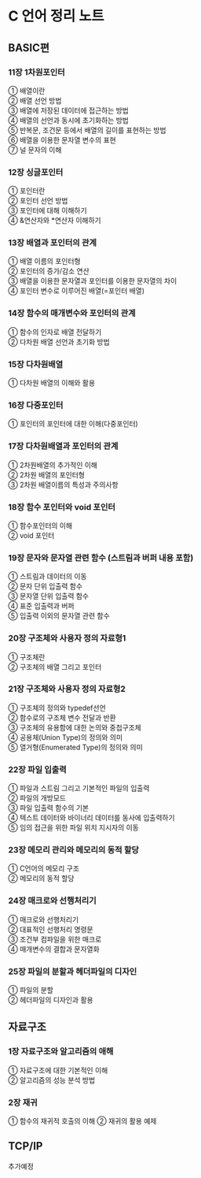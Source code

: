 # C 언어 정리 노트

## BASIC편

### 11장 1차원포인터

① 배열이란  
 ② 배열 선언 방법  
 ③ 배열에 저장된 데이터에 접근하는 방법  
 ④ 배열의 선언과 동시에 초기화하는 방법  
 ⑤ 반복문, 조건문 등에서 배열의 길이를 표현하는 방법  
 ⑥ 배열을 이용한 문자열 변수의 표현  
 ⑦ 널 문자의 이해

### 12장 싱글포인터

① 포인터란  
 ② 포인터 선언 방법  
 ③ 포인터에 대해 이해하기  
 ④ &연산자와 \*연산자 이해하기

### 13장 배열과 포인터의 관계

① 배열 이름의 포인터형  
 ② 포인터의 증가/감소 연산  
 ③ 배열을 이용한 문자열과 포인터를 이용한 문자열의 차이  
 ④ 포인터 변수로 이루어진 배열(=포인터 배열)

### 14장 함수의 매개변수와 포인터의 관계

① 함수의 인자로 배열 전달하기  
 ② 다차원 배열 선언과 초기화 방법

### 15장 다차원배열

① 다차원 배열의 이해와 활용

### 16장 다중포인터

① 포인터의 포인터에 대한 이해(다중포인터)

### 17장 다차원배열과 포인터의 관계

① 2차원배열의 추가적인 이해  
 ② 2차원 배열의 포인터형  
 ③ 2차원 배열이름의 특성과 주의사항

### 18장 함수 포인터와 void 포인터

① 함수포인터의 이해  
 ② void 포인터

### 19장 문자와 문자열 관련 함수 (스트림과 버퍼 내용 포함)

① 스트림과 데이터의 이동  
 ② 문자 단위 입출력 함수  
 ③ 문자열 단위 입출력 함수  
 ④ 표준 입출력과 버퍼  
 ⑤ 입출력 이외의 문자열 관련 함수

### 20장 구조체와 사용자 정의 자료형1

① 구조체란  
 ② 구조체의 배열 그리고 포인터

### 21장 구조체와 사용자 정의 자료형2

① 구조체의 정의와 typedef선언  
 ② 함수로의 구조체 변수 전달과 반환  
 ③ 구조체의 유용함에 대한 논의와 중첩구조체  
 ④ 공용체(Union Type)의 정의와 의미  
 ⑤ 열거형(Enumerated Type)의 정의와 의미

### 22장 파일 입출력

① 파일과 스트림 그리고 기본적인 파일의 입출력  
 ② 파일의 개방모드  
 ③ 파일 입출력 함수의 기본  
 ④ 텍스트 데이터와 바이너리 데이터를 동사에 입출력하기  
 ⑤ 임의 접근을 위한 파일 위치 지시자의 이동

### 23장 메모리 관리와 메모리의 동적 할당

① C언어의 메모리 구조  
 ② 메모리의 동적 할당

### 24장 매크로와 선행처리기

① 매크로와 선행처리기  
 ② 대표적인 선행처리 명령문  
 ③ 조건부 컴파일을 위한 매크로  
 ④ 매개변수의 결합과 문자열화

### 25장 파일의 분할과 헤더파일의 디자인

① 파일의 분할  
 ② 헤더파일의 디자인과 활용

## 자료구조

### 1장 자료구조와 알고리즘의 애해

① 자료구조에 대한 기본적인 이해  
 ② 알고리즘의 성능 분석 방법

### 2장 재귀

① 함수의 재귀적 호출의 이해
② 재귀의 활용 예제

## TCP/IP

추가예정
